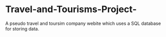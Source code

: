 # Travel-and-Tourisms-Project-
A pseudo travel and toursim company webite which uses a SQL database for storing data.
